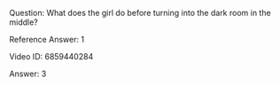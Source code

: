 Question: What does the girl do before turning into the dark room in the middle?

Reference Answer: 1

Video ID: 6859440284

Answer: 3

